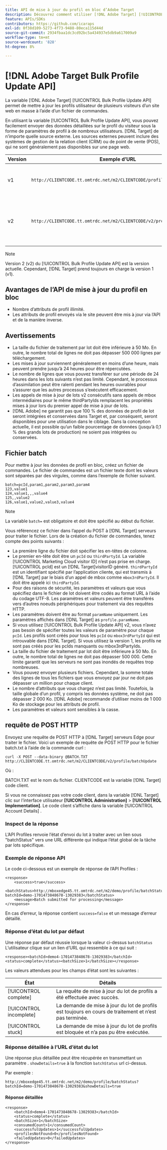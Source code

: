 ```yaml
---
title: API de mise à jour du profil en bloc d’Adobe Target
description: Découvrez comment utiliser [!DNL Adobe Target] [!UICONTROL Bulk Profile Update API] pour envoyer des données de profil de plusieurs visiteurs à [!DNL Target] à utiliser dans le ciblage.
feature: APIs/SDKs
contributors: https://github.com/icaraps
exl-id: 0f38d109-5273-4f73-9488-80eca115d44d
source-git-commit: 2934fbaa1dc3cd92bc5a434937e5db9a617009a9
workflow-type: tm+mt
source-wordcount: '828'
ht-degree: 8%

---
```


# [!DNL Adobe Target Bulk Profile Update API]

La variable [!DNL Adobe Target] [!UICONTROL Bulk Profile Update API] permet de mettre à jour les profils utilisateur de plusieurs visiteurs d’un site web en masse à l’aide d’un fichier de commandes.

En utilisant la variable [!UICONTROL Bulk Profile Update API], vous pouvez facilement envoyer des données détaillées sur le profil du visiteur sous la forme de paramètres de profil à de nombreux utilisateurs. [!DNL Target] de n’importe quelle source externe. Les sources externes peuvent inclure des systèmes de gestion de la relation client (CRM) ou de point de vente (POS), qui ne sont généralement pas disponibles sur une page web.

| Version | Exemple d’URL | Fonctionnalités |
| --- | --- | --- |
| v1 | `http://CLIENTCODE.tt.omtrdc.net/m2/CLIENTCODE/profile/batchUpdate` | Prise en charge de la mise à jour des profils en masse uniquement. |
| v2 | `http://CLIENTCODE.tt.omtrdc.net/m2/CLIENTCODE/v2/profile/batchUpdate` | <ul><li>Créez un profil s’il est introuvable.</li><li>Mise à jour de l’état par ligne.</li></ul> |

>[!NOTE]
>
>Version 2 (v2) du [!UICONTROL Bulk Profile Update API] est la version actuelle. Cependant, [!DNL Target] prend toujours en charge la version 1 (v1).

## Avantages de l’API de mise à jour du profil en bloc

* Nombre d’attributs de profil illimité.
* Les attributs de profil envoyés via le site peuvent être mis à jour via l’API et de la manière inverse.

## Avertissements

* La taille du fichier de traitement par lot doit être inférieure à 50 Mo. En outre, le nombre total de lignes ne doit pas dépasser 500 000 lignes par téléchargement.
* Les mises à jour surviennent généralement en moins d’une heure, mais peuvent prendre jusqu’à 24 heures pour être répercutées.
* Le nombre de lignes que vous pouvez transférer sur une période de 24 heures dans les lots suivants n’est pas limité. Cependant, le processus d’assimilation peut être ralenti pendant les heures ouvrables pour s’assurer que les autres processus s’exécutent efficacement.
* Les appels de mise à jour de lots v2 consécutifs sans appels de mbox intermédiaires pour le même thirdPartyIds remplacent les propriétés mises à jour lors du premier appel de mise à jour de lots.
* [!DNL Adobe] ne garantit pas que 100 % des données de profil de lot seront intégrées et conservées dans Target et, par conséquent, seront disponibles pour une utilisation dans le ciblage. Dans la conception actuelle, il est possible qu’un faible pourcentage de données (jusqu’à 0,1 % des grands lots de production) ne soient pas intégrées ou conservées.

## Fichier batch

Pour mettre à jour les données de profil en bloc, créez un fichier de commandes. Le fichier de commandes est un fichier texte dont les valeurs sont séparées par des virgules, comme dans l’exemple de fichier suivant.

``````
batch=pcId,param1,param2,param3,param4
123,value1
124,value1,,,value4
125,,value2
126,value1,value2,value3,value4
``````

>[!NOTE]
>
>La variable `batch=` est obligatoire et doit être spécifié au début du fichier.

Vous référencez ce fichier dans l’appel du POST à [!DNL Target] serveurs pour traiter le fichier. Lors de la création du fichier de commandes, tenez compte des points suivants :

* La première ligne du fichier doit spécifier les en-têtes de colonne.
* Le premier en-tête doit être un `pcId` ou `thirdPartyId`. La variable [!UICONTROL Marketing Cloud visitor ID] n’est pas prise en charge. [!UICONTROL pcId] est un [!DNL Target]visitorID généré. `thirdPartyId` est un identifiant spécifié par l’application cliente, qui est transmis à [!DNL Target] par le biais d’un appel de mbox comme `mbox3rdPartyId`. Il doit être appelé ici `thirdPartyId`.
* Pour des raisons de sécurité, les paramètres et valeurs que vous spécifiez dans le fichier de lot doivent être codés au format URL à l’aide du codage UTF-8. Les paramètres et valeurs peuvent être transférés vers d’autres noeuds périphériques pour traitement via des requêtes HTTP.
* Les paramètres doivent être au format `paramName` uniquement. Les paramètres affichés dans [!DNL Target] as `profile.paramName`.
* Si vous utilisez [!UICONTROL Bulk Profile Update API] v2, vous n’avez pas besoin de spécifier toutes les valeurs de paramètre pour chaque `pcId`. Les profils sont créés pour tous les `pcId` ou `mbox3rdPartyId` qui est introuvable dans [!DNL Target]. Si vous utilisez la version 1, les profils ne sont pas créés pour les pcIds manquants ou mbox3rdPartyIds.
* La taille du fichier de traitement par lot doit être inférieure à 50 Mo. En outre, le nombre total de lignes ne doit pas dépasser 500 000. Cette limite garantit que les serveurs ne sont pas inondés de requêtes trop nombreuses.
* Vous pouvez envoyer plusieurs fichiers. Cependant, la somme totale des lignes de tous les fichiers que vous envoyez par jour ne doit pas dépasser un million pour chaque client.
* Le nombre d’attributs que vous chargez n’est pas limité. Toutefois, la taille globale d’un profil, y compris les données système, ne doit pas dépasser 2 000 Ko. [!DNL Adobe] recommande d’utiliser moins de 1 000 Ko de stockage pour les attributs de profil.
* Les paramètres et valeurs sont sensibles à la casse.

## requête de POST HTTP

Envoyez une requête de POST HTTP à [!DNL Target] serveurs Edge pour traiter le fichier. Voici un exemple de requête de POST HTTP pour le fichier batch.txt à l’aide de la commande curl :

``````
curl -X POST --data-binary @BATCH.TXT http://CLIENTCODE.tt.omtrdc.net/m2/CLIENTCODE/v2/profile/batchUpdate
``````

Où :

BATCH.TXT est le nom du fichier. CLIENTCODE est la variable [!DNL Target] code client.

Si vous ne connaissez pas votre code client, dans la variable [!DNL Target] clic sur l’interface utilisateur **[!UICONTROL Administration]** > **[!UICONTROL Implementation]**. Le code client s’affiche dans la variable [!UICONTROL Account Details] .

### Inspect de la réponse

L’API Profiles renvoie l’état d’envoi du lot à traiter avec un lien sous &quot;batchStatus&quot; vers une URL différente qui indique l’état global de la tâche par lots spécifique.

### Exemple de réponse API

Le code ci-dessous est un exemple de réponse de l’API Profiles :

```
<response>
    <success>true</success>
    <batchStatus>http://mboxedge45.tt.omtrdc.net/m2/demo/profile/batchStatus?batchId=demo-1701473848678-13029383</batchStatus>
    <message>Batch submitted for processing</message>
</response>
```

En cas d’erreur, la réponse contient `success=false` et un message d’erreur détaillé.

### Réponse d’état du lot par défaut

Une réponse par défaut réussie lorsque la valeur ci-dessus `batchStatus` L’utilisateur clique sur un lien d’URL qui ressemble à ce qui suit :

```
<response><batchId>demo4-1701473848678-13029383</batchId><status>complete</status><batchSize>1</batchSize></response>
```

Les valeurs attendues pour les champs d’état sont les suivantes :

| État | Détails |
| --- | --- |
| [!UICONTROL complete] | La requête de mise à jour du lot de profils a été effectuée avec succès. |
| [!UICONTROL incomplete] | La demande de mise à jour du lot de profils est toujours en cours de traitement et n’est pas terminée. |
| [!UICONTROL stuck] | La demande de mise à jour du lot de profils est bloquée et n’a pas pu être exécutée. |

### Réponse détaillée à l’URL d’état du lot

Une réponse plus détaillée peut être récupérée en transmettant un paramètre . `showDetails=true` à la fonction `batchStatus` url ci-dessus.

Par exemple :

```
http://mboxedge45.tt.omtrdc.net/m2/demo/profile/batchStatus?batchId=demo-1701473848678-13029383&showDetails=true
```

#### Réponse détaillée

```
<response>
    <batchId>demo4-1701473848678-13029383</batchId>
    <status>complete</status>
    <batchSize>1</batchSize>
    <consumedCount>1</consumedCount>
    <successfulUpdates>1</successfulUpdates>
    <profilesNotFound>0</profilesNotFound>
    <failedUpdates>0</failedUpdates>
</response>
```
